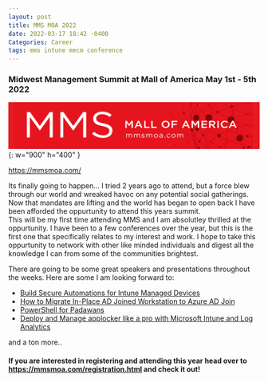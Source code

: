 ```yaml
---
layout: post
title: MMS MOA 2022
date: 2022-03-17 18:42 -0400
Categories: Career
tags: mms intune mecm conference
---
```


### Midwest Management Summit at Mall of America May 1st - 5th 2022  
![Desktop View](/assets/img/mms.png){: w="900" h="400" }  

<https://mmsmoa.com/>

Its finally going to happen... I tried 2 years ago to attend, but a force blew through our world and wreaked havoc on any potential social gatherings. Now that mandates are lifting and the world has began to open back I have been afforded the oppurtunity to attend this years summit.  
This will be my first time attending MMS and I am absolutley thrilled at the oppurtunity. I have been to a few conferences over the year, but this is the first one that specifically relates to my interest and work. I hope to take this oppurtunity to network with other like minded individuals and digest all the knowledge I can from some of the communities brightest.  

There are going to be some great speakers and presentations throughout the weeks. Here are some I am looking forward to:  
- [Build Secure Automations for Intune Managed Devices](https://mms2022atmoa.sched.com/event/y0yX/build-secure-automations-for-intune-managed-devices)  
- [How to Migrate In-Place AD Joined Workstation to Azure AD Join](https://mms2022atmoa.sched.com/event/y5VT/how-to-migrate-in-place-ad-joined-workstation-to-azure-ad-join)  
- [PowerShell for Padawans](https://mms2022atmoa.sched.com/event/y5Vu/powershell-for-padawans)  
- [Deploy and Manage applocker like a pro with Microsoft Intune and Log Analytics](https://mms2022atmoa.sched.com/event/y0yo/deploy-and-manage-applocker-like-a-pro-with-microsoft-intune-and-log-analytics)  

and a ton more..

#### If you are interested in registering and attending this year head over to <https://mmsmoa.com/registration.html> and check it out!

